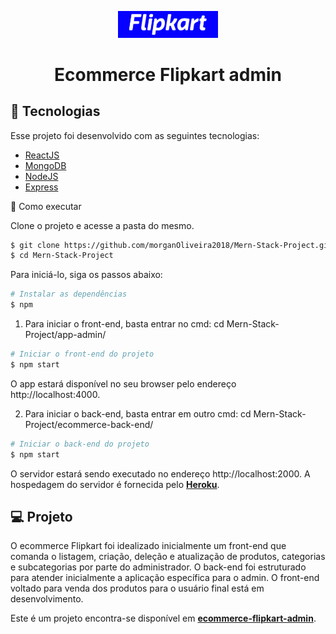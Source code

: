 <p align="center">
  <img alt="Flipkart" src=".github/logo.svg" width="160px">
</p>

<h1 align="center">
   Ecommerce Flipkart admin
</h1>

## 🧪 Tecnologias

Esse projeto foi desenvolvido com as seguintes tecnologias:

- [ReactJS](https://reactjs.org)
- [MongoDB](https://www.mongodb.com/)
- [NodeJS](https://www.typescriptlang.org/)
- [Express](https://expressjs.com/pt-br/)

🚀 Como executar

Clone o projeto e acesse a pasta do mesmo.

```bash
$ git clone https://github.com/morganOliveira2018/Mern-Stack-Project.git
$ cd Mern-Stack-Project
```

Para iniciá-lo, siga os passos abaixo:
```bash
# Instalar as dependências
$ npm
```

1) Para iniciar o front-end, basta entrar no cmd: cd Mern-Stack-Project/app-admin/
```bash
# Iniciar o front-end do projeto
$ npm start
```
O app estará disponível no seu browser pelo endereço http://localhost:4000.

2) Para iniciar o back-end, basta entrar em outro cmd: cd Mern-Stack-Project/ecommerce-back-end/
```bash
# Iniciar o back-end do projeto
$ npm start
``` 
O servidor estará sendo executado no endereço http://localhost:2000. 
A hospedagem do servidor é fornecida pelo **[Heroku](https://id.heroku.com/login)**.

## 💻 Projeto

O ecommerce Flipkart foi idealizado inicialmente um front-end que comanda o listagem, criação, deleção e atualização de produtos, categorias e subcategorias por parte do administrador. O back-end foi estruturado para atender inicialmente a aplicação específica para o admin. O front-end voltado para venda dos produtos para o usuário final está em desenvolvimento. 

Este é um projeto encontra-se disponível em **[ecommerce-flipkart-admin](https://ecommerce-appadmin-mern.herokuapp.com/signin)**.
